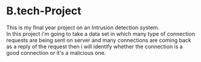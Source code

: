 # B.tech-Project
This is my final year project on an Intrusion detection system.
<br>
In this project i'm going to take a data set in which many type of connection requests are being sent on server and many connections are coming back as a reply of the request then i will identify whether the connection is a good connection or it's a malicious one.
